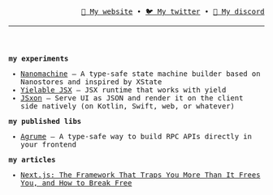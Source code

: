 <header>
  <p align="right">
    <samp>
      <a href="https://arthurfontaine.fr">🔗 My website</a> •
      <a href="https://twitter.com/voithure">🐦 My twitter</a> •
      <a href="https://discord.com/users/570841288308686848">💬 My discord</a>
    </samp>
  </p>

  ---
  
</header>

<samp>

  **my experiments**

  - [Nanomachine](https://gist.github.com/arthur-fontaine/608a6e04d4e600779be2a3b8f89bd11c) — A type-safe state machine builder based on Nanostores and inspired by XState
  - [Yielable JSX](https://github.com/arthur-fontaine/yieldable-jsx) — JSX runtime that works with yield
  - [JSxon](https://github.com/arthur-fontaine/jsxon) — Serve UI as JSON and render it on the client side natively (on Kotlin, Swift, web, or whatever)

  **my published libs**

  - [Agrume](https://github.com/arthur-fontaine/agrume) — A type-safe way to build RPC APIs directly in your frontend

  **my articles**

  - [Next.js: The Framework That Traps You More Than It Frees You, and How to Break Free](https://www.arthurfontaine.fr/blog/nextjs-is-bad)

</samp>
